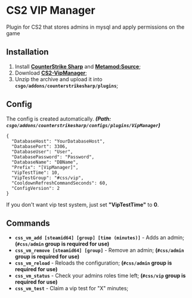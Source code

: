 # CS2 VIP Manager
Plugin for CS2 that stores admins in mysql and apply permissions on the game

## Installation
1. Install **[CounterStrike Sharp](https://github.com/roflmuffin/CounterStrikeSharp/releases)** and **[Metamod:Source](https://www.sourcemm.net/downloads.php/?branch=master)**;
3. Download **[CS2-VipManager](https://github.com/1Mack/CS2-VipManager/releases/tag/V1.1)**;
4. Unzip the archive and upload it into **`csgo/addons/counterstrikesharp/plugins`**;

## Config
The config is created automatically. ***(Path: `csgo/addons/counterstrikesharp/configs/plugins/VipManager`)***
```
{
  "DatabaseHost": "YourDatabaseHost",
  "DatabasePort": 3306,
  "DatabaseUser": "User",
  "DatabasePassword": "Password",
  "DatabaseName": "DBName",
  "Prefix": "[VipManager]",
  "VipTestTime": 10,
  "VipTestGroup": "#css/vip",
  "CooldownRefreshCommandSeconds": 60,
  "ConfigVersion": 2
}
```
If you don't want vip test system, just set **"VipTestTime"** to **0**.

## Commands
- **`css_vm_add [steamid64] [group] [time (minutes)]`** - Adds an admin; **(`#css/admin` group is required for use)**
- **`css_vm_remove [steamid64] [group]`** - Remove an admin; **(`#css/admin` group is required for use)**
- **`css_vm_reload`** - Reloads the configuration; **(`#css/admin` group is required for use)**
- **`css_vm_status`** - Check your admins roles time left; **(`#css/vip` group is required for use)**
- **`css_vm_test`** - Claim a vip test for "X" minutes;

